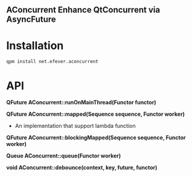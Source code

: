 AConcurrent
Enhance QtConcurrent via AsyncFuture
-------------------------------------

Installation
============

    qpm install net.efever.aconcurrent

API
===

**QFuture<R> AConcurrent::runOnMainThread(Functor functor)**

**QFuture<R> AConcurrent::mapped(Sequence sequence, Functor worker)**

- An implementation that support lambda function

**QFuture<R> AConcurrent::blockingMapped(Sequence sequence, Functor worker)**

**Queue<T> AConcurrent::queue(Functor worker)**

**void AConcurrent::debounce(context, key, future, functor)**
